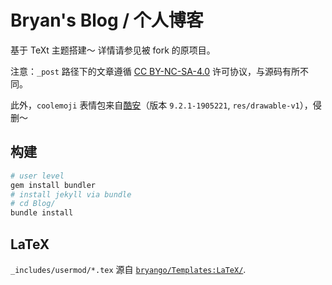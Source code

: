 # Bryan's Blog / 个人博客

基于 TeXt 主题搭建～ 详情请参见被 fork 的原项目。<br/>

注意：`_post` 路径下的文章遵循 [CC BY-NC-SA-4.0](https://creativecommons.org/licenses/by-nc-sa/4.0/) 许可协议，与源码有所不同。

此外，`coolemoji` 表情包来自[酷安](https://www.coolapk.com/)（版本 `9.2.1-1905221`, `res/drawable-v1`），侵删～

## 构建
```sh
# user level
gem install bundler
# install jekyll via bundle
# cd Blog/
bundle install
```

## LaTeX
`_includes/usermod/*.tex` 源自 [`bryango/Templates:LaTeX/`](https://github.com/bryango/Templates/tree/master/LaTeX).
